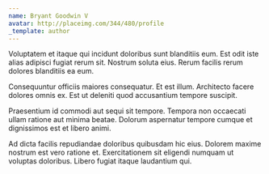 ```yaml
---
name: Bryant Goodwin V
avatar: http://placeimg.com/344/480/profile
_template: author
---
```

Voluptatem et itaque qui incidunt doloribus sunt blanditiis eum. Est odit iste alias adipisci fugiat rerum sit. Nostrum soluta eius. Rerum facilis rerum dolores blanditiis ea eum.
  
Consequuntur officiis maiores consequatur. Et est illum. Architecto facere dolores omnis ex. Est ut deleniti quod accusantium tempore suscipit.
  
Praesentium id commodi aut sequi sit tempore. Tempora non occaecati ullam ratione aut minima beatae. Dolorum aspernatur tempore cumque et dignissimos est et libero animi.
  
Ad dicta facilis repudiandae doloribus quibusdam hic eius. Dolorem maxime nostrum est vero ratione et. Exercitationem sit eligendi numquam ut voluptas doloribus. Libero fugiat itaque laudantium qui.
